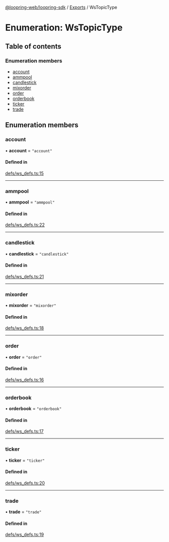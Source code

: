 [@loopring-web/loopring-sdk](../README.md) / [Exports](../modules.md) / WsTopicType

# Enumeration: WsTopicType

## Table of contents

### Enumeration members

- [account](WsTopicType.md#account)
- [ammpool](WsTopicType.md#ammpool)
- [candlestick](WsTopicType.md#candlestick)
- [mixorder](WsTopicType.md#mixorder)
- [order](WsTopicType.md#order)
- [orderbook](WsTopicType.md#orderbook)
- [ticker](WsTopicType.md#ticker)
- [trade](WsTopicType.md#trade)

## Enumeration members

### account

• **account** = `"account"`

#### Defined in

[defs/ws_defs.ts:15](https://github.com/Loopring/loopring_sdk/blob/538bd47/src/defs/ws_defs.ts#L15)

___

### ammpool

• **ammpool** = `"ammpool"`

#### Defined in

[defs/ws_defs.ts:22](https://github.com/Loopring/loopring_sdk/blob/538bd47/src/defs/ws_defs.ts#L22)

___

### candlestick

• **candlestick** = `"candlestick"`

#### Defined in

[defs/ws_defs.ts:21](https://github.com/Loopring/loopring_sdk/blob/538bd47/src/defs/ws_defs.ts#L21)

___

### mixorder

• **mixorder** = `"mixorder"`

#### Defined in

[defs/ws_defs.ts:18](https://github.com/Loopring/loopring_sdk/blob/538bd47/src/defs/ws_defs.ts#L18)

___

### order

• **order** = `"order"`

#### Defined in

[defs/ws_defs.ts:16](https://github.com/Loopring/loopring_sdk/blob/538bd47/src/defs/ws_defs.ts#L16)

___

### orderbook

• **orderbook** = `"orderbook"`

#### Defined in

[defs/ws_defs.ts:17](https://github.com/Loopring/loopring_sdk/blob/538bd47/src/defs/ws_defs.ts#L17)

___

### ticker

• **ticker** = `"ticker"`

#### Defined in

[defs/ws_defs.ts:20](https://github.com/Loopring/loopring_sdk/blob/538bd47/src/defs/ws_defs.ts#L20)

___

### trade

• **trade** = `"trade"`

#### Defined in

[defs/ws_defs.ts:19](https://github.com/Loopring/loopring_sdk/blob/538bd47/src/defs/ws_defs.ts#L19)
